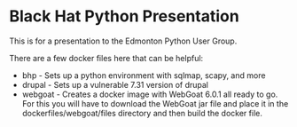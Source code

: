 # Black Hat Python Presentation

This is for a presentation to the Edmonton Python User Group.

There are a few docker files here that can be helpful:

* bhp - Sets up a python environment with sqlmap, scapy, and more
* drupal - Sets up a vulnerable 7.31 version of drupal
* webgoat - Creates a docker image with WebGoat 6.0.1 all ready to go. For this you will have to download the WebGoat jar file and place it in the dockerfiles/webgoat/files directory and then build the docker file.
